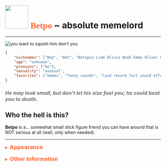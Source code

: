 # <img src="https://static.wikia.nocookie.net/fridaynightfunking/images/6/62/Betpo_Visuals_Remake_Icon.gif/revision/latest" width="75"/> <span style="color:#ff6633;font-family:Comic Sans MS">Betpo</span> ~ absolute memelord
---
![you want to squish him don't you](https://cdn.discordapp.com/attachments/985729434164297748/1178118331266498620/betpo.png)
```json
{
    "nicknames": ["Bep", "Bet", "Betopia Liam Olivia Noah Emma Oliver Charlotte Elijah Amelia James Ava William Sophia Benjamin Isabella Lucas Mia Henry Evelyn Theodore Harper zippyfourmeal jr the 60th"],
    "age": "unknown",
    "pronouns": ["he"],
    "sexuality": "asexual",
    "favorites": ["memes", "funny sounds", "loud reverb fart sound effect"]
}
```
### *<span style="color:#717171">He may look small, but don't let his size fool you; he could beat you to death.</span>*
## Who the hell is this?
**Betpo** is a... somewhat small stick figure friend you can have around that is NOT serious at all (well, only when needed).

---
<details>
<summary style="color:#ff6633"><font size="4"><b>Appearance</b></font></summary>
He... he's just a stick figure. He also has black shiny hair I guess. Not really notably black since my art style doesn't use pure #000000.
</details>
­
<details>
<summary style="color:#ff6633"><font size="4"><b>Other Information</b></font></summary>

- He does not have gender/sex, he is just a drawing but refers to himself with **he/him** pronouns
- He can quite literally say any meme sound
whenever he wants, he's like a soundboard of some sorts. It makes sense because he comes from ███████████
- He is somewhat elastic, so he can sorta change height or the length of his limbs
- He does not
- As said before, he's not serious/mature most of the time, only when it's necessary
</details>